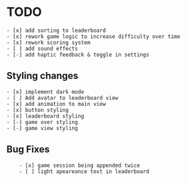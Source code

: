 #  TODO
    - [x] add sorting to leaderboard
    - [x] rework game logic to increase difficulty over time
    - [x] rework scoring system
    - [ ] add sound effects
    - [-] add haptic feedback & toggle in settings
  
## Styling changes
    - [x] implement dark mode
    - [ ] Add avatar to leaderboard view
    - [x] add animation to main view
    - [x] button styling
    - [x] leaderboard styling
    - [-] game over styling
    - [-] game view styling
    
## Bug Fixes
		- [x] game session being appended twice
		- [ ] light apeareance text in leaderboard
